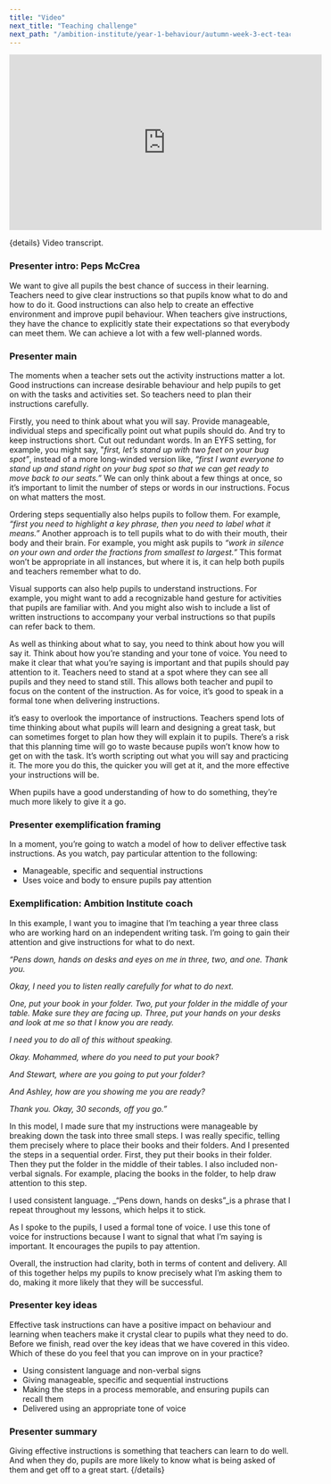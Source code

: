 ```yaml
---
title: "Video"
next_title: "Teaching challenge"
next_path: "/ambition-institute/year-1-behaviour/autumn-week-3-ect-teaching-challenge"
---
```


<iframe width="560" height="315" src="https://www.youtube.com/embed/6SM-4WmXhSc?list=PL4IuMlmijgAfTwwEiZmMp28Eaf66S3a1R" title="B3 - YouTube" frameborder="0" allow="accelerometer; autoplay; clipboard-write; encrypted-media; gyroscope; picture-in-picture; web-share" allowfullscreen></iframe>

{details}
Video transcript.

### Presenter intro: Peps McCrea

We want to give all pupils the best chance of success in their learning. Teachers
need to give clear instructions so that pupils know what to do and how to do it.
Good instructions can also help to create an effective environment and improve pupil
behaviour. When teachers give instructions, they have the chance to explicitly state
their expectations so that everybody can meet them. We can achieve a lot with a few
well-planned words.

### Presenter main

The moments when a teacher sets out the activity instructions matter a lot. Good
instructions can increase desirable behaviour and help pupils to get on with the
tasks and activities set. So teachers need to plan their instructions carefully.

Firstly, you need to think about what you will say. Provide manageable, individual steps and specifically point out what pupils should do. And try to keep instructions short. Cut out redundant words. In an EYFS setting, for example, you might say, "_first,_ _let’s stand up with two feet on your bug spot”_, instead of a more long-winded version like, _“first I want everyone to stand up and stand right on your bug spot so that we can get ready to move back to our seats.”_ We can only think about a few things at once, so it’s important to limit the number of steps or words in our instructions. Focus on what matters the most.

Ordering steps sequentially also helps pupils to follow them. For example, *“first you need to highlight a key phrase, then you need to label what it means.”* Another approach is to tell pupils what to do with their mouth, their body and their brain. For example, you might ask pupils to _“work in silence on your own and order the fractions from smallest to largest.”_ This format won’t be appropriate in all instances, but where it is, it can help both pupils and teachers remember what to do.

Visual supports can also help pupils to understand instructions. For example, you might want to add a recognizable hand gesture for activities that pupils are familiar with. And you might also wish to include a list of written instructions to accompany your verbal instructions so that pupils can refer back to them.

As well as thinking about what to say, you need to think about how you will say it. Think about how you’re standing and your tone of voice. You need to make it clear that what you’re saying is important and that pupils should pay attention to it. Teachers need to stand at a spot where they can see all pupils and they need to stand still. This allows both teacher and pupil to focus on the content of the instruction. As for voice, it’s good to speak in a formal tone when delivering instructions.

it’s easy to overlook the importance of instructions. Teachers spend lots of time thinking about what pupils will learn and designing a great task, but can sometimes forget to plan how they will explain it to pupils. There’s a risk that this planning time will go to waste because pupils won’t know how to get on with the task. It’s worth scripting out what you will say and practicing it. The more you do this, the quicker you will get at it, and the more effective your instructions will be.

When pupils have a good understanding of how to do something, they’re much more likely to give it a go.

### Presenter exemplification framing

In a moment, you’re going to watch a model of how to deliver effective task instructions.
As you watch, pay particular attention to the following:

- Manageable, specific and sequential instructions
- Uses voice and body to ensure pupils pay attention

### Exemplification: Ambition Institute coach

In this example, I want you to imagine that I’m teaching a year three class who
are working hard on an independent writing task. I’m going to gain their
attention and give instructions for what to do next.

_“Pens down, hands on desks and eyes on me in three, two, and one. Thank you._

_Okay, I need you to listen really carefully for what to do next._

_One, put your book in your folder. Two, put your folder in the middle of your table. Make sure they are facing up. Three, put your hands on your desks and look at me so that I know you are ready._

_I need you to do all of this without speaking._

_Okay. Mohammed, where do you need to put your book?_

_And Stewart, where are you going to put your folder?_

_And Ashley, how are you showing me you are ready?_

_Thank you. Okay, 30 seconds, off you go.”_

In this model, I made sure that my instructions were manageable by breaking down the task into three small steps. I was really specific, telling them precisely where to place their books and their folders. And I presented the steps in a sequential order. First, they put their books in their folder. Then they put the folder in the middle of their tables. I also included non-verbal signals. For example, placing the books in the folder, to help draw attention to this step.

I used consistent language. \_“Pens down, hands on desks”\_is a phrase that I repeat throughout my lessons, which helps it to stick.

As I spoke to the pupils, I used a formal tone of voice. I use this tone of voice for instructions because I want to signal that what I’m saying is important. It encourages the pupils to pay attention.

Overall, the instruction had clarity, both in terms of content and delivery. All of this together helps my pupils to know precisely what I’m asking them to do, making it more likely that they will be successful.

### Presenter key ideas

Effective task instructions can have a positive impact on behaviour and learning
when teachers make it crystal clear to pupils what they need to do. Before we finish,
read over the key ideas that we have covered in this video. Which of these do you
feel that you can improve on in your practice?

- Using consistent language and non-verbal signs
- Giving manageable, specific and sequential instructions
- Making the steps in a process memorable, and ensuring pupils can recall them
- Delivered using an appropriate tone of voice

### Presenter summary

Giving effective instructions is something that teachers can learn to do well.
And when they do, pupils are more likely to know what is being asked of them and
get off to a great start. {/details}
